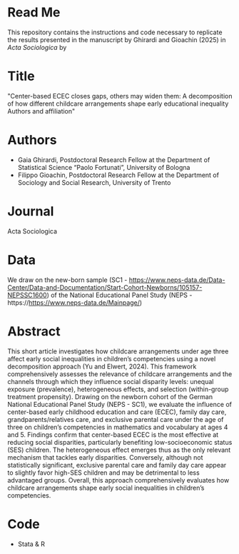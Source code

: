 # Read Me
This repository contains the instructions and code necessary to replicate the results presented in the manuscript by Ghirardi and Gioachin (2025) in _Acta Sociologica_ by

# Title 
"Center-based ECEC closes gaps, others may widen them: A decomposition of how different childcare arrangements shape early educational inequality
Authors and affiliation" 

# Authors
- Gaia Ghirardi, Postdoctoral Research Fellow at the Department of Statistical Science “Paolo Fortunati”, University of Bologna
- Filippo Gioachin, Postdoctoral Research Fellow at the Department of Sociology and Social Research, University of Trento

# Journal 
Acta Sociologica 

# Data
We draw on the new-born sample (SC1 - https://www.neps-data.de/Data-Center/Data-and-Documentation/Start-Cohort-Newborns/105157-NEPSSC1600) of the National Educational Panel Study (NEPS - https://https://www.neps-data.de/Mainpage/)

# Abstract
This short article investigates how childcare arrangements under age three affect early social inequalities in children’s competencies using a novel decomposition approach (Yu and Elwert, 2024). This framework comprehensively assesses the relevance of childcare arrangements and the channels through which they influence social disparity levels: unequal exposure (prevalence), heterogeneous effects, and selection (within-group treatment propensity). Drawing on the newborn cohort of the German National Educational Panel Study (NEPS - SC1), we evaluate the influence of center-based early childhood education and care (ECEC), family day care, grandparents/relatives care, and exclusive parental care under the age of three on children’s competencies in mathematics and vocabulary at ages 4 and 5. Findings confirm that center-based ECEC is the most effective at reducing social disparities, particularly benefiting low-socioeconomic status (SES) children. The heterogeneous effect emerges thus as the only relevant mechanism that tackles early disparities. Conversely, although not statistically significant, exclusive parental care and family day care appear to slightly favor high-SES children and may be detrimental to less advantaged groups. Overall, this approach comprehensively evaluates how childcare arrangements shape early social inequalities in children’s competencies.

# Code
- Stata & R 

